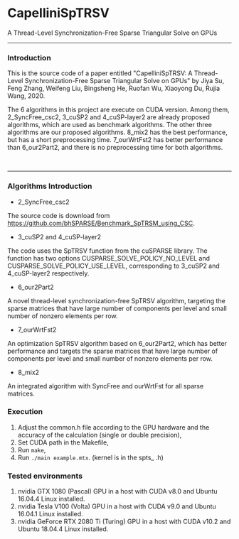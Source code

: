 # CapelliniSpTRSV
A Thread-Level Synchronization-Free Sparse Triangular Solve on GPUs
<br><hr>
<h3>Introduction</h3>

This is the source code of a paper entitled "CapelliniSpTRSV: A Thread-Level Synchronization-Free Sparse Triangular Solve on GPUs" by Jiya Su, Feng Zhang, Weifeng Liu, Bingsheng He, Ruofan Wu, Xiaoyong Du, Rujia Wang, 2020.

The 6 algorithms in this project are execute on CUDA version. Among them, 2_SyncFree_csc2, 3_cuSP2 and 4_cuSP-layer2 are already proposed algorithms, which are used as benchmark algorithms. The other three algorithms are our proposed algorithms. 8_mix2 has the best performance, but has a short preprocessing time. 7_ourWrtFst2 has better performance than 6_our2Part2, and there is no preprocessing time for both algorithms.

<br><hr>
<h3>Algorithms Introduction</h3>

- 2_SyncFree_csc2

The source code is download from https://github.com/bhSPARSE/Benchmark_SpTRSM_using_CSC.

- 3_cuSP2 and 4_cuSP-layer2

The code uses the SpTRSV function from the cuSPARSE library. The function has two options CUSPARSE_SOLVE_POLICY_NO_LEVEL and CUSPARSE_SOLVE_POLICY_USE_LEVEL, corresponding to 3_cuSP2 and 4_cuSP-layer2 respectively.

- 6_our2Part2

A novel thread-level synchronization-free SpTRSV algorithm, targeting the sparse matrices that have large number of components per level and small number of nonzero elements per row.

- 7_ourWrtFst2

An optimization SpTRSV algorithm based on 6_our2Part2, which has better performance and targets the sparse matrices that have large number of components per level and small number of nonzero elements per row.

- 8_mix2

An integrated algorithm with SyncFree and ourWrtFst for all sparse matrices.

<h3>Execution</h3>

1. Adjust the common.h file according to the GPU hardware and the accuracy of the calculation (single or double precision),
2. Set CUDA path in the Makefile,
3. Run ``make``,
4. Run ``./main example.mtx``. 
(kernel is in the spts_ .h)

<h3>Tested environments</h3>

1. nvidia GTX 1080 (Pascal) GPU in a host with CUDA v8.0 and Ubuntu 16.04.4 Linux installed.
3. nvidia Tesla V100 (Volta) GPU in a host with CUDA v9.0 and Ubuntu 16.04.1 Linux installed.
1. nvidia GeForce RTX 2080 Ti (Turing) GPU in a host with CUDA v10.2 and Ubuntu 18.04.4 Linux installed.



